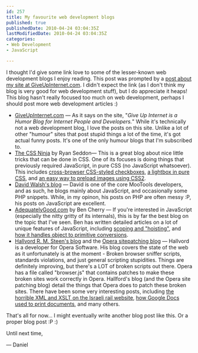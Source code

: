 ```yaml
---
id: 257
title: My favourite web development blogs
published: true
publishedDate: 2010-04-24 03:04:35Z
lastModifiedDate: 2010-04-24 03:04:35Z
categories:
- Web Development
- JavaScript

---
```


I thought I'd give some link love to some of the lesser-known web development blogs I enjoy reading. This post was prompted by a [post about my site at GiveUpInternet.com](http://giveupinternet.com/2010/04/22/daniels-dan-cx-a-nice-web-development-blog/). I didn't expect the link (as I don't think my blog is very good for web development stuff), but I do appreciate it heaps! This blog hasn't really focused too much on web development, perhaps I should post more web development articles :)

* [GiveUpInternet.com](http://giveupinternet.com/) — As it says on the site, "*Give Up Internet is a Humor Blog for Internet People and Developers.*" While it's technically not a web development blog, I love the posts on this site. Unlike a lot of other "humour" sites that post stupid things a lot of the time, it's got actual funny posts. It's one of the only humour blogs that I'm subscribed to.
* [The CSS Ninja](http://www.thecssninja.com/) by Ryan Seddon— This is a great blog about nice little tricks that can be done in CSS. One of its focuses is doing things that previously required JavaScript, in pure CSS (no JavaScript whatsoever). This includes [cross-browser CSS-styled checkboxes](http://www.thecssninja.com/css/custom-inputs-using-css), [a lightbox in pure CSS](http://www.thecssninja.com/css/futurebox3), and [an easy way to preload images using CSS2](http://www.thecssninja.com/css/even-better-image-preloading-with-css2).
* [David Walsh's blog](http://davidwalsh.name/) — David is one of the core MooTools developers, and as such, he blogs mainly about JavaScript, and occasionally some PHP snippets. While, in my opinon, his posts on PHP are often messy :P, his posts on JavaScript are excellent.
* [AdequatelyGood.com](http://www.adequatelygood.com/) by Ben Cherry — If you're interested in JavaScript (especially the nitty gritty of its internals), this is by far the best blog on the topic that I've seen. Ben has written detailed articles on a lot of unique features of JavaScript, including [scoping and "hoisting"](http://www.adequatelygood.com/2010/2/JavaScript-Scoping-and-Hoisting), and [how it handles object to primitive conversions](http://www.adequatelygood.com/2010/3/Object-to-Primitive-Conversions-in-JavaScript). 
* [Hallvord R. M. Steen's blog](http://my.opera.com/hallvors/blog/) and the [Opera sitepatching blog](http://my.opera.com/sitepatching/blog/) — Hallvord is a developer for Opera Software. His blog covers the state of the web as it unfortunately is at the moment - Broken browser sniffer scripts, standards violations, and just general scripting stupidities. Things are definitely improving, but there's a LOT of broken scripts out there. Opera has a file called "browser.js" that contains patches to make these broken sites work correctly in Opera. Hallford's blog (and the Opera site patching blog) detail the things that Opera does to patch these broken sites. There have been some very interesting posts, including [the horrible XML and XSLT on the Israeli rail website](http://my.opera.com/hallvors/blog/2008/09/17/how-to-cook-tag-soup-with-xslt), [how Google Docs used to print documents](http://my.opera.com/hallvors/blog/2008/11/12/how-google-docs-prints), and many others.

That's all for now... I might eventually write another blog post like this. Or a proper blog post :P :)

Until next time,  

 — Daniel

